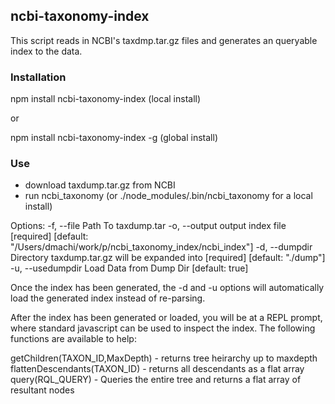 ## ncbi-taxonomy-index

This script reads in NCBI's taxdmp.tar.gz files and generates an queryable index to the data.

### Installation

npm install ncbi-taxonomy-index  (local install)

or
 
npm install ncbi-taxonomy-index -g  (global install)

### Use

- download taxdump.tar.gz from NCBI 
- run ncbi_taxonomy (or ./node_modules/.bin/ncbi_taxonomy for a local install)

Options:
  -f, --file        Path To taxdump.tar
  -o, --output      output index file                               [required]  [default: "/Users/dmachi/work/p/ncbi_taxonomy_index/ncbi_index"]
  -d, --dumpdir     Directory taxdump.tar.gz will be expanded into  [required]  [default: "./dump"]
  -u, --usedumpdir  Load Data from Dump Dir                         [default: true]
 

Once the index has been generated, the -d and -u options will automatically load the generated index instead of re-parsing.  

After the index has been generated or loaded, you will be at a REPL prompt, where standard javascript can be used to inspect the index.  The following functions are available to help:

getChildren(TAXON_ID,MaxDepth) - returns tree heirarchy up to maxdepth
flattenDescendants(TAXON_ID) - returns all descendants as a flat array
query(RQL_QUERY) - Queries the entire tree and returns a flat array of resultant nodes

